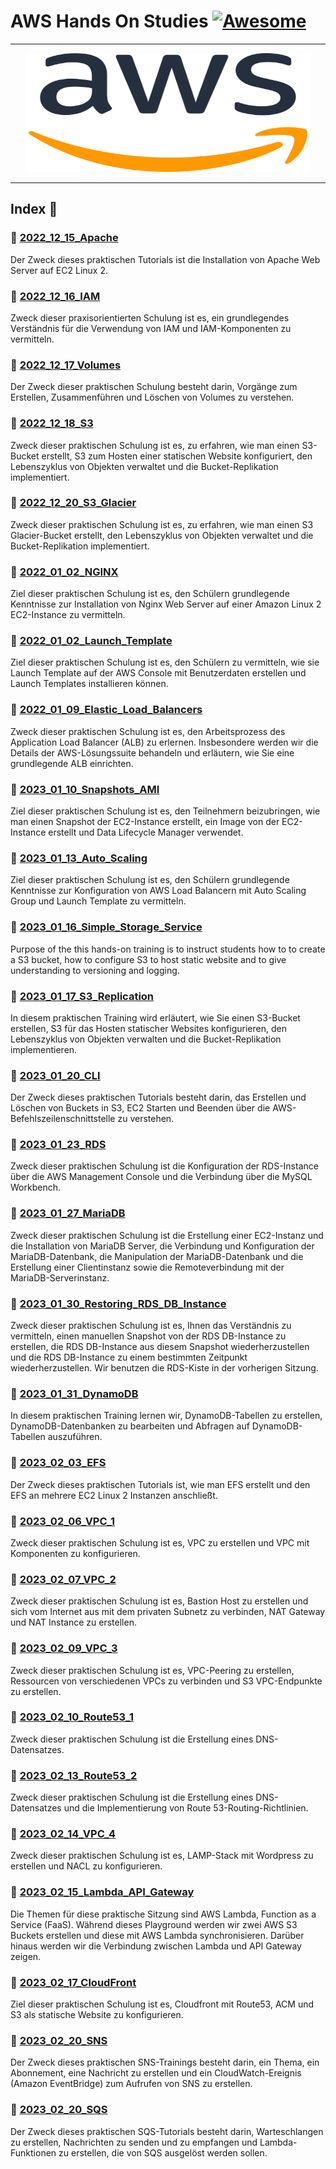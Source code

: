 AWS Hands On Studies  [![Awesome](https://cdn.rawgit.com/sindresorhus/awesome/d7305f38d29fed78fa85652e3a63e154dd8e8829/media/badge.svg)](https://github.com/sindresorhus/awesome)
===============
<hr>

<p align="center">
    <img alt="Python" src="https://raw.githubusercontent.com/medipnegiz/linux_cheat_sheet/main/Img/aws.svg" height="190" width="455">
</p>
<hr>

## Index 📜

### 🔖 [2022_12_15_Apache](https://github.com/latifyildirim/aws-hands-on/blob/main/2022_12_15_Apache/ec2-apache-install.sh)
Der Zweck dieses praktischen Tutorials ist die Installation von Apache Web Server auf EC2 Linux 2.

### 🔖 [2022_12_16_IAM](https://github.com/latifyildirim/aws-hands-on/blob/main/2022_12_16_IAM/IAM%20.md)
Zweck dieser praxisorientierten Schulung ist es, ein grundlegendes Verständnis für die Verwendung von IAM und IAM-Komponenten zu vermitteln.

### 🔖 [2022_12_17_Volumes](https://github.com/latifyildirim/aws-hands-on/tree/main/2022_12_17_Volumes)
Der Zweck dieser praktischen Schulung besteht darin, Vorgänge zum Erstellen, Zusammenführen und Löschen von Volumes zu verstehen.

### 🔖 [2022_12_18_S3](https://github.com/latifyildirim/aws-hands-on/tree/main/2022_12_18_S3_1)
Zweck dieser praktischen Schulung ist es, zu erfahren, wie man einen S3-Bucket erstellt, S3 zum Hosten einer statischen Website konfiguriert, den Lebenszyklus von Objekten verwaltet und die Bucket-Replikation implementiert.

### 🔖 [2022_12_20_S3_Glacier](https://github.com/latifyildirim/aws-hands-on/tree/main/2022_12_20_S3_Glacier)
Zweck dieser praktischen Schulung ist es, zu erfahren, wie man einen S3 Glacier-Bucket erstellt, den Lebenszyklus von Objekten verwaltet und die Bucket-Replikation implementiert.

### 🔖 [2022_01_02_NGINX](https://github.com/latifyildirim/aws-hands-on/blob/main/2023_01_02_EC2_02/README.md)
Ziel dieser praktischen Schulung ist es, den Schülern grundlegende Kenntnisse zur Installation von Nginx Web Server auf einer Amazon Linux 2 EC2-Instance zu vermitteln.

### 🔖 [2022_01_02_Launch_Template](https://github.com/latifyildirim/aws-hands-on/blob/main/2023_01_02_EC2_02/README.md)
Ziel dieser praktischen Schulung ist es, den Schülern zu vermitteln, wie sie Launch Template auf der AWS Console mit Benutzerdaten erstellen und Launch Templates installieren können.

### 🔖 [2022_01_09_Elastic_Load_Balancers](https://github.com/latifyildirim/aws-hands-on/blob/main/2023_01_09_ALB/README.md)
Zweck dieser praktischen Schulung ist es, den Arbeitsprozess des Application Load Balancer (ALB) zu erlernen. Insbesondere werden wir die Details der AWS-Lösungssuite behandeln und erläutern, wie Sie eine grundlegende ALB einrichten.

### 🔖 [2023_01_10_Snapshots_AMI](https://github.com/latifyildirim/aws-hands-on/blob/main/2023_01_10_snapshots_AMI/README.md)
Ziel dieser praktischen Schulung ist es, den Teilnehmern beizubringen, wie man einen Snapshot der EC2-Instance erstellt, ein Image von der EC2-Instance erstellt und Data Lifecycle Manager verwendet.

### 🔖 [2023_01_13_Auto_Scaling](https://github.com/latifyildirim/aws-hands-on/blob/main/2023_01_13_ASG_ELB_LT_Policy/README.md)
Ziel dieser praktischen Schulung ist es, den Schülern grundlegende Kenntnisse zur Konfiguration von AWS Load Balancern mit Auto Scaling Group und Launch Template zu vermitteln.

### 🔖 [2023_01_16_Simple_Storage_Service](https://github.com/latifyildirim/aws-hands-on/tree/main/2023_01_16_S3_2)
Purpose of the this hands-on training is to instruct students how to to create a S3 bucket, how to configure S3 to host static website and to give understanding to versioning and logging.

### 🔖 [2023_01_17_S3_Replication](https://github.com/latifyildirim/aws-hands-on/tree/main/2023_01_17_S3_02)
In diesem praktischen Training wird erläutert, wie Sie einen S3-Bucket erstellen, S3 für das Hosten statischer Websites konfigurieren, den Lebenszyklus von Objekten verwalten und die Bucket-Replikation implementieren.

### 🔖 [2023_01_20_CLI](https://github.com/latifyildirim/aws-hands-on/blob/main/2023_01_20_CLI/Inclass-Notes.sh)
Der Zweck dieses praktischen Tutorials besteht darin, das Erstellen und Löschen von Buckets in S3, EC2 Starten und Beenden über die AWS-Befehlszeilenschnittstelle zu verstehen.

### 🔖 [2023_01_23_RDS](https://github.com/latifyildirim/aws-hands-on/blob/main/2023_01_23_RDS/README.md)
Zweck dieser praktischen Schulung ist die Konfiguration der RDS-Instance über die AWS Management Console und die Verbindung über die MySQL Workbench.

### 🔖 [2023_01_27_MariaDB](https://github.com/latifyildirim/aws-hands-on/tree/main/2023_01_27_MariaDB)
Zweck dieser praktischen Schulung ist die Erstellung einer EC2-Instanz und die Installation von MariaDB Server, die Verbindung und Konfiguration der MariaDB-Datenbank, die Manipulation der MariaDB-Datenbank und die Erstellung einer Clientinstanz sowie die Remoteverbindung mit der MariaDB-Serverinstanz.

### 🔖 [2023_01_30_Restoring_RDS_DB_Instance](https://github.com/latifyildirim/aws-hands-on/blob/main/2023_01_30_Restoring_RDS_DB/README.md)
Zweck dieser praktischen Schulung ist es, Ihnen das Verständnis zu vermitteln, einen manuellen Snapshot von der RDS DB-Instance zu erstellen, die RDS DB-Instance aus diesem Snapshot wiederherzustellen und die RDS DB-Instance zu einem bestimmten Zeitpunkt wiederherzustellen. Wir benutzen die RDS-Kiste in der vorherigen Sitzung.

### 🔖 [2023_01_31_DynamoDB](https://github.com/latifyildirim/aws-hands-on/blob/main/2023_01_31_DynamoDB/README.md)
In diesem praktischen Training lernen wir, DynamoDB-Tabellen zu erstellen, DynamoDB-Datenbanken zu bearbeiten und Abfragen auf DynamoDB-Tabellen auszuführen.

### 🔖 [2023_02_03_EFS](https://github.com/latifyildirim/aws-hands-on/blob/main/2023_02_03_EFS/README.md)
Der Zweck dieses praktischen Tutorials ist, wie man EFS erstellt und den EFS an mehrere EC2 Linux 2 Instanzen anschließt.

### 🔖 [2023_02_06_VPC_1](https://github.com/latifyildirim/aws-hands-on/blob/main/2023_02_06_VPC_1/README.md)
Zweck dieser praktischen Schulung ist es, VPC zu erstellen und VPC mit Komponenten zu konfigurieren.

### 🔖 [2023_02_07_VPC_2](https://github.com/latifyildirim/aws-hands-on/blob/main/2023_02_07_VPC_2/README.md)
Zweck dieser praktischen Schulung ist es, Bastion Host zu erstellen und sich vom Internet aus mit dem privaten Subnetz zu verbinden, NAT Gateway und NAT Instance zu erstellen.

### 🔖 [2023_02_09_VPC_3](https://github.com/latifyildirim/aws-hands-on/blob/main/2023_02_09_VPC_3/README.md)
Zweck dieser praktischen Schulung ist es, VPC-Peering zu erstellen, Ressourcen von verschiedenen VPCs zu verbinden und S3 VPC-Endpunkte zu erstellen.

### 🔖 [2023_02_10_Route53_1](https://github.com/latifyildirim/aws-hands-on/blob/main/2023_02_10_Route53-1/README.md)
Zweck dieser praktischen Schulung ist die Erstellung eines DNS-Datensatzes.

### 🔖 [2023_02_13_Route53_2](https://github.com/latifyildirim/aws-hands-on/blob/main/2023_02_13_Route53_2/README.md)
Zweck dieser praktischen Schulung ist die Erstellung eines DNS-Datensatzes und die Implementierung von Route 53-Routing-Richtlinien.

### 🔖 [2023_02_14_VPC_4](https://github.com/latifyildirim/aws-hands-on/blob/main/2023_02_14_VPC_4/VPC4-LAMP-NACL.sh)
Zweck dieser praktischen Schulung ist es, LAMP-Stack mit Wordpress zu erstellen und NACL zu konfigurieren.

### 🔖 [2023_02_15_Lambda_API_Gateway](https://github.com/latifyildirim/aws-hands-on/blob/main/2023_02_15_Lambda_API_Gateway/README.md)
Die Themen für diese praktische Sitzung sind AWS Lambda, Function as a Service (FaaS). Während dieses Playground werden wir zwei AWS S3 Buckets erstellen und diese mit AWS Lambda synchronisieren. Darüber hinaus werden wir die Verbindung zwischen Lambda und API Gateway zeigen.

### 🔖 [2023_02_17_CloudFront](https://github.com/latifyildirim/aws-hands-on/blob/main/2023_02_17_CloudFront/README.md)
Ziel dieser praktischen Schulung ist es, Cloudfront mit Route53, ACM und S3 als statische Website zu konfigurieren.

### 🔖 [2023_02_20_SNS](https://github.com/latifyildirim/aws-hands-on/blob/main/2023_02_20_SNS/README.md)
Der Zweck dieses praktischen SNS-Trainings besteht darin, ein Thema, ein Abonnement, eine Nachricht zu erstellen und ein CloudWatch-Ereignis (Amazon EventBridge) zum Aufrufen von SNS zu erstellen.

### 🔖 [2023_02_20_SQS](https://github.com/latifyildirim/aws-hands-on/blob/main/2023_02_20_SQS/README.md)
Der Zweck dieses praktischen SQS-Tutorials besteht darin, Warteschlangen zu erstellen, Nachrichten zu senden und zu empfangen und Lambda-Funktionen zu erstellen, die von SQS ausgelöst werden sollen.









